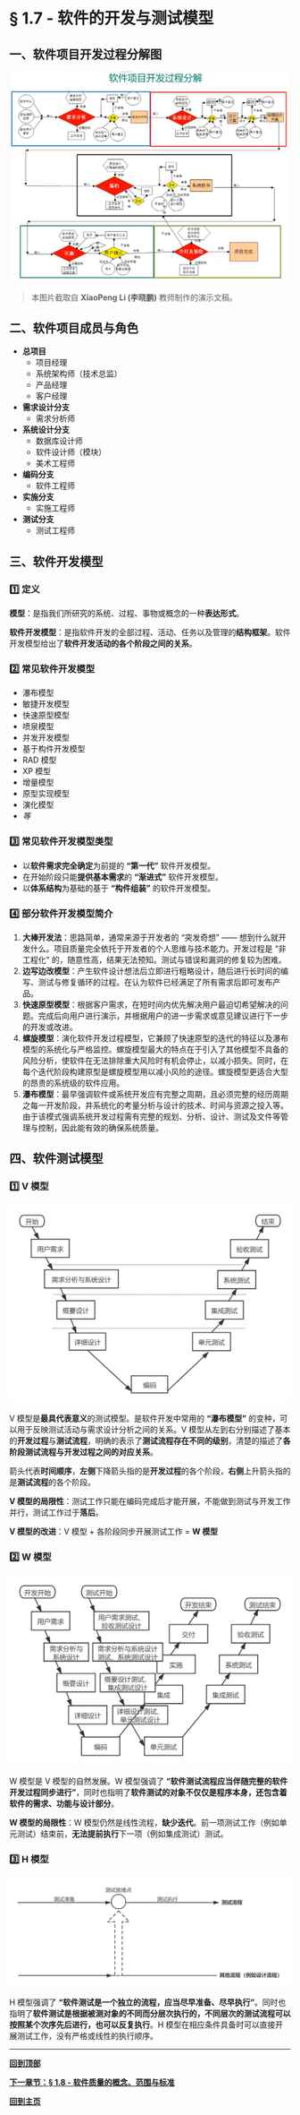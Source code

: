 # § 1.7 - 软件的开发与测试模型

## 一、软件项目开发过程分解图

![软件项目开发过程分解图](https://github.com/Lingggao/Software-Testing-Basics/blob/master/%E7%AC%AC%E4%B8%80%E7%AB%A0/1_7_%E8%BD%AF%E4%BB%B6%E9%A1%B9%E7%9B%AE%E5%BC%80%E5%8F%91%E8%BF%87%E7%A8%8B.png?raw=true)

> 本图片截取自 **XiaoPeng Li (李晓鹏)** 教师制作的演示文稿。

## 二、软件项目成员与角色

- **总项目**
	- 项目经理
	- 系统架构师（技术总监）
	- 产品经理
	- 客户经理
- **需求设计分支**
	- 需求分析师
- **系统设计分支**
	- 数据库设计师
	- 软件设计师（模块）
	- 美术工程师
- **编码分支**
	- 软件工程师
- **实施分支**
	- 实施工程师
- **测试分支**
	- 测试工程师

## 三、软件开发模型

### :one: 定义

**模型**：是指我们所研究的系统、过程、事物或概念的一种**表达形式**。

**软件开发模型**：是指软件开发的全部过程、活动、任务以及管理的**结构框架**。软件开发模型给出了**软件开发活动的各个阶段之间的关系**。

### :two: 常见软件开发模型

- 瀑布模型
- 敏捷开发模型
- 快速原型模型
- 喷泉模型
- 并发开发模型
- 基于构件开发模型
- RAD 模型
- XP 模型
- 增量模型
- 原型实现模型
- 演化模型
- *等*

### :three: 常见软件开发模型类型

- 以**软件需求完全确定**为前提的 **“第一代”** 软件开发模型。
- 在开始阶段只能**提供基本需求**的 **“渐进式”** 软件开发模型。
- 以**体系结构**为基础的基于 **“构件组装”** 的软件开发模型。

### :four: 部分软件开发模型简介

1. **大棒开发法**：思路简单，通常来源于开发者的 “突发奇想” —— 想到什么就开发什么。项目质量完全依托于开发者的个人思维与技术能力。开发过程是 “非工程化” 的，随意性高，结果无法预知。测试与错误和漏洞的修复较为困难。
2. **边写边改模型**：产生软件设计想法后立即进行粗略设计，随后进行长时间的编写、测试与修复循环的过程。在认为软件已经满足了所有需求后即可发布产品。
3. **快速原型模型**：根据客户需求，在短时间内优先解决用户最迫切希望解决的问题。完成后向用户进行演示，并根据用户的进一步需求或意见建议进行下一步的开发或改进。
4. **螺旋模型**：演化软件开发过程模型，它兼顾了快速原型的迭代的特征以及瀑布模型的系统化与严格监控。螺旋模型最大的特点在于引入了其他模型不具备的风险分析，使软件在无法排除重大风险时有机会停止，以减小损失。同时，在每个迭代阶段构建原型是螺旋模型用以减小风险的途径。螺旋模型更适合大型的昂贵的系统级的软件应用。
4. **瀑布模型**：最早强调软件或系统开发应有完整之周期，且必须完整的经历周期之每一开发阶段，并系统化的考量分析与设计的技术、时间与资源之投入等。由于该模式强调系统开发过程需有完整的规划、分析、设计、测试及文件等管理与控制，因此能有效的确保系统质量。

## 四、软件测试模型

### :one: V 模型

![V 模型](https://github.com/Lingggao/Software-Testing-Basics/blob/master/%E7%AC%AC%E4%B8%80%E7%AB%A0/1_7_V%20%E6%A8%A1%E5%9E%8B.png?raw=true)

V 模型是**最具代表意义**的测试模型。是软件开发中常用的 **“瀑布模型”** 的变种，可以用于反映测试活动与需求设计分析之间的关系。V 模型从左到右分别描述了基本的**开发过程**与**测试流程**，明确的表示了**测试流程存在不同的级别**，清楚的描述了**各阶段测试流程与开发过程之间的对应关系**。

箭头代表**时间顺序**，**左侧**下降箭头指的是**开发过程**的各个阶段，**右侧**上升箭头指的是**测试流程**的各个阶段。

**V 模型的局限性**：测试工作只能在编码完成后才能开展，不能做到测试与开发工作并行，测试工作过于**落后**。

**V 模型的改进**：V 模型 + 各阶段同步开展测试工作 = **W 模型**

### :two: W 模型

![W 模型](https://github.com/Lingggao/Software-Testing-Basics/blob/master/%E7%AC%AC%E4%B8%80%E7%AB%A0/1_7_W%20%E6%A8%A1%E5%9E%8B.png?raw=true)

W 模型是 V 模型的自然发展。W 模型强调了 **“软件测试流程应当伴随完整的软件开发过程同步进行”**，同时也指明了**软件测试的对象不仅仅是程序本身，还包含着软件的需求、功能与设计部分**。

**W 模型的局限性**：W 模型仍然是线性流程，**缺少迭代**。前一项测试工作（例如单元测试）结束前，**无法提前执行**下一项（例如集成测试）测试。

### :three: H 模型

![H 模型](https://github.com/Lingggao/Software-Testing-Basics/blob/master/%E7%AC%AC%E4%B8%80%E7%AB%A0/1_7_H%20%E6%A8%A1%E5%9E%8B.png?raw=true)

H 模型强调了 **“软件测试是一个独立的流程，应当尽早准备、尽早执行”**。同时也指明了**软件测试是根据被测对象的不同而分层次执行的，不同层次的测试流程可以按照某个次序先后进行，也可以反复执行**。H 模型在相应条件具备时可以直接开展测试工作，没有严格或线性的执行顺序。

---
[**回到顶部**](https://github.com/Lingggao/Software-Testing-Basics/blob/master/%E7%AC%AC%E4%B8%80%E7%AB%A0/1_7_%E8%BD%AF%E4%BB%B6%E7%9A%84%E5%BC%80%E5%8F%91%E4%B8%8E%E6%B5%8B%E8%AF%95%E6%A8%A1%E5%9E%8B.md#-17---%E8%BD%AF%E4%BB%B6%E7%9A%84%E5%BC%80%E5%8F%91%E4%B8%8E%E6%B5%8B%E8%AF%95%E6%A8%A1%E5%9E%8B)

[**下一章节：§ 1.8 - 软件质量的概念、范围与标准**](https://github.com/Lingggao/Software-Testing-Basics/blob/master/%E7%AC%AC%E4%B8%80%E7%AB%A0/1_8_%E8%BD%AF%E4%BB%B6%E8%B4%A8%E9%87%8F%E7%9A%84%E6%A6%82%E5%BF%B5%E3%80%81%E8%8C%83%E5%9B%B4%E4%B8%8E%E6%A0%87%E5%87%86.md#-18---%E8%BD%AF%E4%BB%B6%E8%B4%A8%E9%87%8F%E7%9A%84%E6%A6%82%E5%BF%B5%E8%8C%83%E5%9B%B4%E4%B8%8E%E6%A0%87%E5%87%86)

[**回到主页**](https://github.com/Lingggao/Software-Testing-Basics#%E8%BD%AF%E4%BB%B6%E6%B5%8B%E8%AF%95%E5%9F%BA%E7%A1%80)